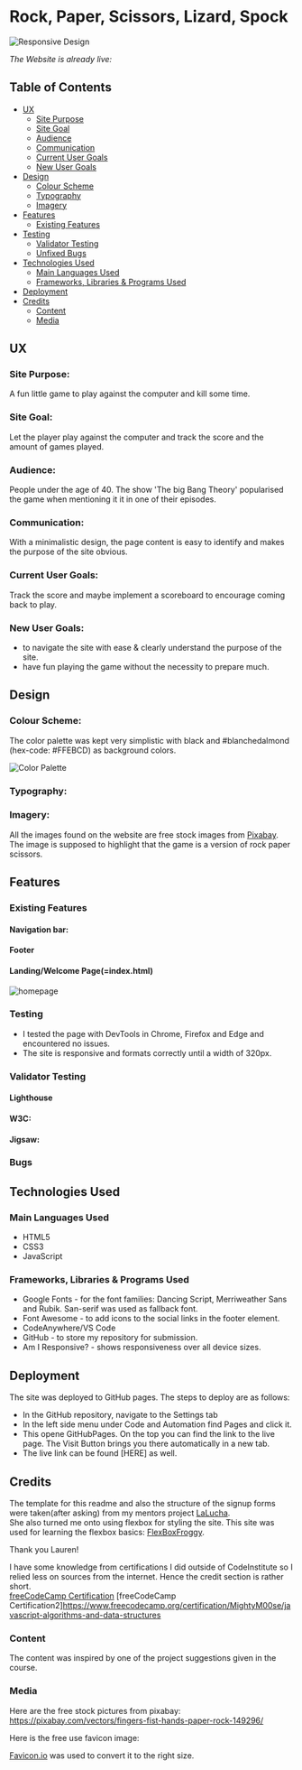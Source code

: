 # Rock, Paper, Scissors, Lizard, Spock

![Responsive Design]()

<em>The Website is already live:</em>

## Table of Contents
+ [UX](#ux "UX")
  + [Site Purpose](#site-purpose "Site Purpose")
  + [Site Goal](#site-goal "Site Goal")
  + [Audience](#audience "Audience")
  + [Communication](#communication "Communication")
  + [Current User Goals](#current-user-goals "Current User Goals")
  + [New User Goals](#new-user-goals "New User Goals")
+ [Design](#design "Design")
  + [Colour Scheme](#colour-scheme "Colour Scheme")
  + [Typography](#typography "Typography")
  + [Imagery](#imagery "Imagery")
+ [Features](#features "Features")
  + [Existing Features](#existing-features "Existing Features")
+ [Testing](#testing "Testing")
  + [Validator Testing](#validator-testing "Validator Testing")
  + [Unfixed Bugs](#unfixed-bugs "Unfixed Bugs")
+ [Technologies Used](#technologies-used "Technologies Used")
  + [Main Languages Used](#main-languages-used "Main Languages Used")
  + [Frameworks, Libraries & Programs Used](#frameworks-libraries-programs-used "Frameworks, Libraries & Programs Used")
+ [Deployment](#deployment "Deployment")
+ [Credits](#credits "Credits")
  + [Content](#content "Content")
  + [Media](#media "Media")


## UX

### Site Purpose:

A fun little game to play against the computer and kill some time.

### Site Goal:

Let the player play against the computer and track the score and the amount of games played.

### Audience:

People under the age of 40. The show 'The big Bang Theory' popularised the game when mentioning it it in one of their episodes.

### Communication:

With a minimalistic design, the page content is easy to identify and makes the purpose of the site obvious. 

### Current User Goals:

Track the score and maybe implement a scoreboard to encourage coming back to play.

### New User Goals:

- to navigate the site with ease & clearly understand the purpose of the site.
- have fun playing the game without the necessity to prepare much.

## Design

### Colour Scheme:

The color palette was kept very simplistic with black and #blanchedalmond (hex-code: #FFEBCD) as background colors. <br>

![Color Palette]()

### Typography:

### Imagery:

All the images found on the website are free stock images from [Pixabay][def3]. <br>
The image is supposed to highlight that the game is a version of rock paper scissors.    

## Features

### Existing Features
#### Navigation bar:
#### Footer
#### Landing/Welcome Page(=index.html)

![homepage]()

### Testing

+ I tested the page with DevTools in Chrome, Firefox and Edge and encountered no issues. <br>
+ The site is responsive and formats correctly until a width of 320px.<br>

### Validator Testing

#### Lighthouse

#### W3C:

#### Jigsaw:

### Bugs

## Technologies Used
### Main Languages Used
- HTML5
- CSS3
- JavaScript

### Frameworks, Libraries & Programs Used
- Google Fonts - for the font families: Dancing Script, Merriweather Sans and Rubik. San-serif was used as fallback font.
- Font Awesome - to add icons to the social links in the footer element.
- CodeAnywhere/VS Code
- GitHub - to store my repository for submission.
- Am I Responsive? - shows responsiveness over all device sizes.


## Deployment
The site was deployed to GitHub pages. The steps to deploy are as follows:
- In the GitHub repository, navigate to the Settings tab
- In the left side menu under Code and Automation find Pages and click it. 
- This opene GitHubPages. On the top you can find the link to the live page. The Visit Button brings you there automatically in a new tab. 
- The live link can be found [HERE] as well.

## Credits
The template for this readme and also the structure of the signup forms were taken(after asking) from my mentors project [LaLucha][def6].<br>
She also turned me onto using flexbox for styling the site. This site was used for learning the flexbox basics: [FlexBoxFroggy][def7].<br>

Thank you Lauren!

I have some knowledge from certifications I did outside of CodeInstitute so I relied less on sources from the internet. Hence the credit section is rather short. <br>
[freeCodeCamp Certification][freecode]
[freeCodeCamp Certification2]https://www.freecodecamp.org/certification/MightyM00se/javascript-algorithms-and-data-structures


### Content

The content was inspired by one of the project suggestions given in the course. 

### Media

Here are the free stock pictures from pixabay:
https://pixabay.com/vectors/fingers-fist-hands-paper-rock-149296/

Here is the free use favicon image:

[Favicon.io][def2] was used to convert it to the right size.<br>

[def2]: https://favicon.io
[def3]: https://pixabay.com/
[def5]: https://pagespeed.web.dev/
[def6]: https://github.com/CluelessBiker/project1-la-lucha
[def7]: https://flexboxfroggy.com/
[freecode]: https://www.freecodecamp.org/certification/MightyM00se/responsive-web-design

